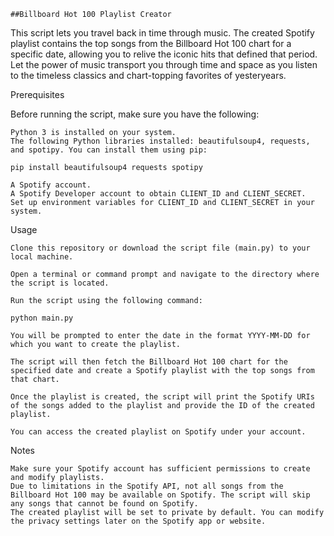     ##Billboard Hot 100 Playlist Creator

This script lets you travel back in time through music. The created Spotify playlist contains the top songs from the Billboard Hot 100 chart for a specific date, allowing you to relive the iconic hits that defined that period. Let the power of music transport you through time and space as you listen to the timeless classics and chart-topping favorites of yesteryears.

Prerequisites

Before running the script, make sure you have the following:

    Python 3 is installed on your system.
    The following Python libraries installed: beautifulsoup4, requests, and spotipy. You can install them using pip:

    pip install beautifulsoup4 requests spotipy

    A Spotify account.
    A Spotify Developer account to obtain CLIENT_ID and CLIENT_SECRET. 
    Set up environment variables for CLIENT_ID and CLIENT_SECRET in your system.

Usage

    Clone this repository or download the script file (main.py) to your local machine.

    Open a terminal or command prompt and navigate to the directory where the script is located.

    Run the script using the following command:

    python main.py

    You will be prompted to enter the date in the format YYYY-MM-DD for which you want to create the playlist.

    The script will then fetch the Billboard Hot 100 chart for the specified date and create a Spotify playlist with the top songs from that chart.

    Once the playlist is created, the script will print the Spotify URIs of the songs added to the playlist and provide the ID of the created playlist.

    You can access the created playlist on Spotify under your account.

Notes

    Make sure your Spotify account has sufficient permissions to create and modify playlists.
    Due to limitations in the Spotify API, not all songs from the Billboard Hot 100 may be available on Spotify. The script will skip any songs that cannot be found on Spotify.
    The created playlist will be set to private by default. You can modify the privacy settings later on the Spotify app or website.
